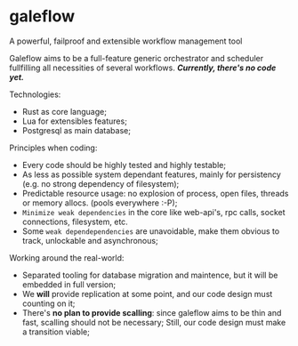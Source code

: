 # galeflow
A powerful, failproof and extensible workflow management tool

Galeflow aims to be a full-feature generic orchestrator and scheduler fullfilling all necessities of several workflows.
***Currently, there's no code yet.*** 

Technologies:
- Rust as core language;
- Lua for extensibles features;
- Postgresql as main database;

Principles when coding:
- Every code should be highly tested and highly testable;
- As less as possible system dependant features, mainly for persistency (e.g. no strong dependency of filesystem);
- Predictable resource usage: no explosion of process, open files, threads or memory allocs. (pools everywhere :-P);
- `Minimize weak dependencies` in the core like web-api's, rpc calls, socket connections, filesystem, etc.
- Some `weak dependependencies` are unavoidable, make them obvious to track, unlockable and asynchronous;

Working around the real-world:
- Separated tooling for database migration and maintence, but it will be embedded in full version;
- We **will** provide replication at some point, and our code design must counting on it;
- There's **no plan to provide scalling**: since galeflow aims to be thin and fast, scalling should not be necessary; Still, our code design must make a transition viable;
